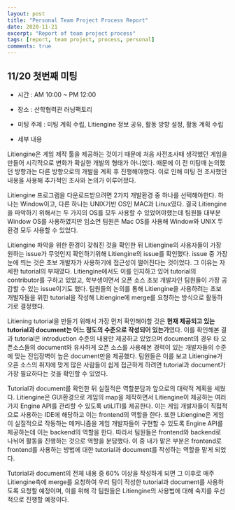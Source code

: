 ```yaml
---
layout: post
title: "Personal Team Project Process Report"
date: 2020-11-21
excerpt: "Report of team project process"
tags: [report, team project, process, personal]
comments: true
---
```



## 11/20 첫번째 미팅

* 시간 : AM 10:00 ~ PM 12:00
* 장소 : 산학협력관 러닝팩토리
* 미팅 주제 : 미팅 계획 수립, Litiengine 정보 공유, 활동 방향 설정, 활동 계획 수립

* 세부 내용

Litiengine은 게임 제작 툴을 제공하는 것이기 때문에 처음 사전조사때 생각했던 게임을 만들어 시각적으로 변화가 확실한 개발의 형태가 아니었다. 때문에 이 전 미팅때 논의했던 방향과는 다른 방향으로의 개발을 계획 후 진행해야했다. 이로 인해 미팅 전 조사했던 내용을 사용해 추가적인 조사와 논의가 이루어졌다.

Litiengine 프로그램을 다운로드받으려면 2가지 개발환경 중 하나를 선택해야한다. 하나는 Window이고, 다른 하나는 UNIX기반 OS인 MAC과 Linux였다. 결국 Litiengine을 파악하기 위해서는 두 가지의 OS를 모두 사용할 수 있었어야했는데  팀원들 대부분 Window OS를 사용하였지만 임소연 팀원은 Mac OS를 사용해 Window와 UNIX 두 환경 모두 사용할 수 있었다.

Litiengine 파악을 위한 환경이 갖춰진 것을 확인한 뒤 Litiengine의 사용자들이 가장 원하는 issue가 무엇인지 확인하기위해 Litiengine의 issue를 확인했다. issue 중 가장 눈에 띄는 것은 초보 개발자가 사용하기에 접근성이 떨어진다는 것이었다. 그 이유는 자세한 tutorial의 부재였다. Litiengine에서도 이를 인지하고 있어 tutorial의 contributor를 구하고 있었고, 학부생이면서 오픈 소스 초보 개발자인 팀원들이 가장 공감할 수 있는 issue이기도 했다. 팀원들의 논의를 통해 Litiengine을 사용하려는 초보 개발자들을 위한 tutorial을 작성해 Litiengine에 merge를 요청하는 방식으로 활동하기로 결정했다.

Litiening tutorial을 만들기 위해서 가장 먼저 확인해야할 것은 **현재 제공되고 있는 tutorial과 document는 어느 정도의 수준으로 작성되어 있는가**였다. 이를 확인해본 결과 tutorial은 introduction 수준의 내용만 제공하고 있었으며 document의 경우 타 오픈소스들의 document와 유사하게 오픈 소스를 사용해본 경력이 있는 개발자들의 수준에 맞는 진입장벽이 높은 document만을 제공했다. 팀원들은 이를 보고 Litiengine가 오픈 소스의 취지에 맞게 많은 사람들이 쉽게 접근하게 하려면 tutorial과 document가 가장 필요하다는 것을 확인할 수 있었다.

Tutorial과 document를 확인한 뒤 실질적은 역할분담과 앞으로의 대략적 계획을 세웠다. Litiengine은 GUI환경으로 게임의 map을 제작하면서 Litiengine이 제공하는 여러가지 Engine API를 관리할 수 있도록 utiLITI를 제공한다. 이는 게임 개발자들이 직접적으로 사용하는 IDE에 해당하고 이는 frontend의 역할을 한다. 또한 Litiengine은 게임이 실질적으로 작동하는 메커니즘을 게임 개발자들이 구현할 수 있도록 Engine API를 제공하는데 이는 backend의 역할을 한다. 따라서 팀원들은 frontend와 backend로 나뉘어 활동을 진행하는 것으로 역할을 분담했다. 이 중 내가 맡은 부분은 frontend로 frontend를 사용하는 방법에 대한 tutorial과 document를 작성하는 역할을 맡게 되었다.

Tutorial과 document의 전체 내용 중 60% 이상을 작성하게 되면 그 이후로 매주 Litiengine측에 merge를 요청하여 우리 팀이 작성한 tutorial과 document를 사용하도록 요청할 예정이며, 이를 위해 각 팀원들은 Litiengine의 사용법에 대해 숙지를 우선적으로 진행할 예정이다.
